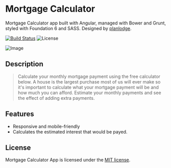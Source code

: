 # Mortgage Calculator

Mortgage Calculator app built with Angular, managed with Bower and Grunt, styled with Foundation 6 and SASS. Designed by [planlodge](http://planlodge.com).

[![Build Status](https://travis-ci.org/stevenbenner/jquery-powertip.svg?branch=master)](https://travis-ci.org/stevenbenner/jquery-powertip)
![License](https://img.shields.io/packagist/l/doctrine/orm.svg)

![Image](https://github.com/planlodge/Mortgage-Calculator/blob/master/assets/images/screen3.png?raw=true)

## Description

> Calculate your monthly mortgage payment using the free calculator below. A house is the largest purchase most of us will ever make so it's important to calculate what your mortgage payment will be and how much you can afford. Estimate your monthly payments and see the effect of adding extra payments.

## Features

- Responsive and mobile-friendly
- Calculates the estimated interest that would be payed.

## License

Mortgage Calculator App is licensed under the [MIT license](http://opensource.org/licenses/MIT).

